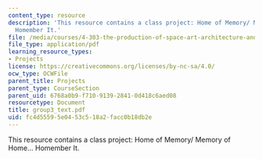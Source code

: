 ```yaml
---
content_type: resource
description: 'This resource contains a class project: Home of Memory/ Memory of Home...
  Homember It.'
file: /media/courses/4-303-the-production-of-space-art-architecture-and-urbanism-in-dialogue-fall-2006/fc4d55595e0453c518a2facc0b18db2e_group3_text.pdf
file_type: application/pdf
learning_resource_types:
- Projects
license: https://creativecommons.org/licenses/by-nc-sa/4.0/
ocw_type: OCWFile
parent_title: Projects
parent_type: CourseSection
parent_uid: 6768a0b9-f710-9139-2841-0d418c6aed08
resourcetype: Document
title: group3_text.pdf
uid: fc4d5559-5e04-53c5-18a2-facc0b18db2e
---
```

This resource contains a class project: Home of Memory/ Memory of Home... Homember It.